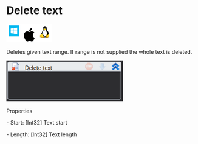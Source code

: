 # Delete text

![](<../../../.gitbook/assets/image (4).png>)

Deletes given text range. If range is not supplied the whole text is deleted.

![](<../../../.gitbook/assets/image (318).png>)

Properties

&#x20;\- Start: \[Int32] Text start

&#x20;\- Length: \[Int32] Text length
